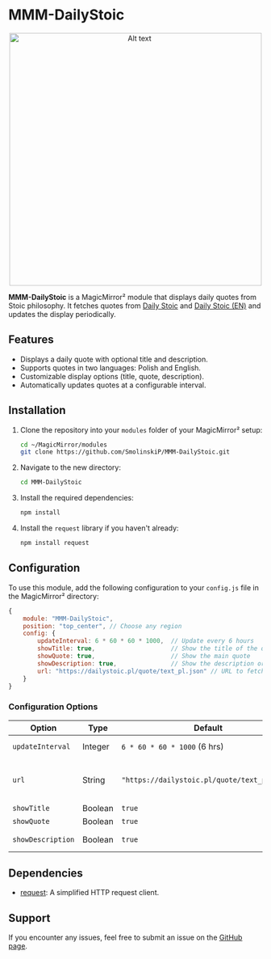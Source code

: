 
# MMM-DailyStoic

<div align="center">
  <img src="https://github.com/user-attachments/assets/dfdf5ea7-afc0-475d-9e40-90491b758cb7" alt="Alt text" width="500">
</div>

**MMM-DailyStoic** is a MagicMirror² module that displays daily quotes from Stoic philosophy. It fetches quotes from [Daily Stoic](https://dailystoic.pl/quote/text_pl.json) and [Daily Stoic (EN)](https://dailystoic.pl/quote/text_en.json) and updates the display periodically.

## Features
- Displays a daily quote with optional title and description.
- Supports quotes in two languages: Polish and English.
- Customizable display options (title, quote, description).
- Automatically updates quotes at a configurable interval.

## Installation

1. Clone the repository into your `modules` folder of your MagicMirror² setup:
    ```bash
    cd ~/MagicMirror/modules
    git clone https://github.com/SmolinskiP/MMM-DailyStoic.git
    ```

2. Navigate to the new directory:
    ```bash
    cd MMM-DailyStoic
    ```

3. Install the required dependencies:
    ```bash
    npm install
    ```

4. Install the `request` library if you haven't already:
    ```bash
    npm install request
    ```

## Configuration

To use this module, add the following configuration to your `config.js` file in the MagicMirror² directory:

```javascript
{
    module: "MMM-DailyStoic",
    position: "top_center", // Choose any region
    config: {
        updateInterval: 6 * 60 * 60 * 1000,  // Update every 6 hours
        showTitle: true,                     // Show the title of the quote
        showQuote: true,                     // Show the main quote
        showDescription: true,               // Show the description or explanation
        url: "https://dailystoic.pl/quote/text_pl.json" // URL to fetch Polish quote by default
    }
}
```

### Configuration Options

| Option          | Type    | Default                    | Description                                                |
|-----------------|---------|----------------------------|------------------------------------------------------------|
| `updateInterval` | Integer | `6 * 60 * 60 * 1000` (6 hrs)| Time between quote updates (in milliseconds).               |
| `url`           | String  | `"https://dailystoic.pl/quote/text_pl.json"` | URL to fetch the quote JSON. Use Polish: `https://dailystoic.pl/quote/text_pl.json`, or English: `https://dailystoic.pl/quote/text_en.json`. |
| `showTitle`     | Boolean | `true`                      | Set to `false` to hide the title of the quote.              |
| `showQuote`     | Boolean | `true`                      | Set to `false` to hide the main quote.                      |
| `showDescription`| Boolean | `true`                      | Set to `false` to hide the description or explanation.      |

## Dependencies
- [request](https://www.npmjs.com/package/request): A simplified HTTP request client.

## Support
If you encounter any issues, feel free to submit an issue on the [GitHub page](https://github.com/SmolinskiP/MMM-DailyStoic/issues).
